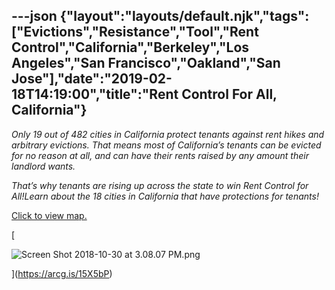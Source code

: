 ---json
{"layout":"layouts/default.njk","tags":["Evictions","Resistance","Tool","Rent Control","California","Berkeley","Los Angeles","San Francisco","Oakland","San Jose"],"date":"2019-02-18T14:19:00","title":"Rent Control For All, California"}
---

_Only 19 out of 482 cities in California protect tenants against rent hikes and arbitrary evictions. That means most of California’s tenants can be evicted for no reason at all, and can have their rents raised by any amount their landlord wants._ 

_That’s why tenants are rising up across the state to win Rent Control for All!Learn about the 18 cities in California that have protections for tenants!_ 

[Click to view map.](https://arcg.is/15X5bP)

[

![Screen Shot 2018-10-30 at 3.08.07 PM.png](https://images.squarespace-cdn.com/content/v1/52b7d7a6e4b0b3e376ac8ea2/1540905475763-Y78OWCG8GUTJTGVG7ZBZ/ke17ZwdGBToddI8pDm48kKCkZ_sU6P_D24QcO86E5qhZw-zPPgdn4jUwVcJE1ZvWQUxwkmyExglNqGp0IvTJZamWLI2zvYWH8K3-s_4yszcp2ryTI0HqTOaaUohrI8PIop9E1tdIiI9AxJ-UyMBN4JlCIIlvDJxbTLiObJZ7Ulc/Screen+Shot+2018-10-30+at+3.08.07+PM.png)

](https://arcg.is/15X5bP)